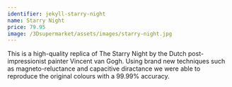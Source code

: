 ```yaml
---
identifier: jekyll-starry-night
name: Starry Night
price: 79.95
image: /3Dsupermarket/assets/images/starry-night.jpg
---
```

This is a high-quality replica of The Starry Night by the Dutch post-impressionist painter Vincent van Gogh. Using brand new techniques such as magneto-reluctance and capacitive diractance we were able to reproduce the original colours with a 99.99% accuracy.
